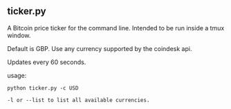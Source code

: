 ## ticker.py

A Bitcoin price ticker for the command line. Intended to be run inside a tmux window.

Default is GBP. Use any currency supported by the coindesk api.

Updates every 60 seconds.

usage:

`python ticker.py -c USD`  

`-l or --list to list all available currencies.`
